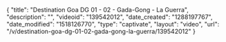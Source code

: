 {
    "title": "Destination Goa DG 01 - 02 - Gada-Gong - La Guerra",
    "description": "",
    "videoid": "139542012",
    "date_created": "1288197767",
    "date_modified": "1518126770",
    "type": "captivate",
    "layout": "video",
    "url": "\/v\/destination-goa-dg-01-02-gada-gong-la-guerra\/139542012"
}